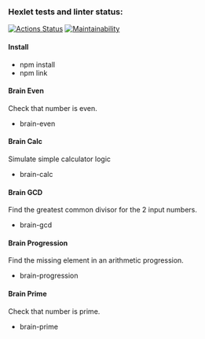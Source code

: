 ### Hexlet tests and linter status:
[![Actions Status](https://github.com/AlbertDavletov/frontend-project-lvl1/workflows/hexlet-check/badge.svg)](https://github.com/AlbertDavletov/frontend-project-lvl1/actions) [![Maintainability](https://api.codeclimate.com/v1/badges/a99a88d28ad37a79dbf6/maintainability)](https://codeclimate.com/github/codeclimate/codeclimate/maintainability)

#### Install
- npm install
- npm link

#### Brain Even
Check that number is even.
- brain-even

#### Brain Calc
Simulate simple calculator logic
- brain-calc

#### Brain GCD
Find the greatest common divisor for the 2 input numbers.
- brain-gcd

#### Brain Progression
Find the missing element in an arithmetic progression.
- brain-progression

#### Brain Prime
Check that number is prime.
- brain-prime
